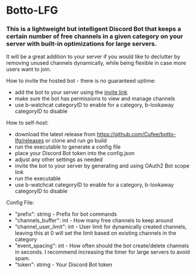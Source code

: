 # Botto-LFG
### This is a lightweight but intelligent Discord Bot that keeps a certain number of free channels in a given category on your server with built-in optimizations for large servers.
It will be a great addition to your server if you would like to declutter by removing unused channels dynamically, while being flexible in case more users want to join.

How to invite the hosted bot - there is no guaranteed uptime:
* add the bot to your server using the [invite link](https://discord.com/api/oauth2/authorize?client_id=809953817562972160&permissions=1040&scope=bot)
* make sure the bot has permissions to view and manage channels
* use b-watchcat categoryID to enable for a category, b-lookaway categoryID to disable

How to self-host:
* download the latest release from https://github.com/Cufee/botto-lfg/releases or clone and run go build
* run the executable to generate a config file
* place your Discord Bot token into the config.json
* adjust any other settings as needed
* invite the bot to your server by generating and using OAuth2 Bot scope link
* run the executable
* use b-watchcat categoryID to enable for a category, b-lookaway categoryID to disable

Config File:
 * "prefix": string - Prefix for bot commands
 * "channels_buffer": int - How many free channels to keep around
 * "channel_user_limit": int - User limit for dynamically created channels, leaving this at 0 will set the limit based on existing channels in the category
 * "event_spacing": int - How often should the bot create/delete channels in seconds. I recommend increasing the timer for large servers to avoid spam.
 * "token": string - Your Discord Bot token

